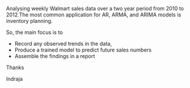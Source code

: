 Analysing weekly Walmart sales data over a two year period from 2010 to 2012.The most common application for AR, ARMA, and ARIMA models is inventory planning.

So, the main focus is to

- Record any observed trends in the data,
- Produce a trained model to predict future sales numbers
- Assemble the findings in a report


Thanks

Indraja

